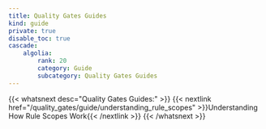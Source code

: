 ```yaml
---
title: Quality Gates Guides
kind: guide
private: true
disable_toc: true
cascade:
    algolia:
        rank: 20
        category: Guide
        subcategory: Quality Gates Guides
---
```


{{< whatsnext desc="Quality Gates Guides:" >}}
    {{< nextlink href="/quality_gates/guide/understanding_rule_scopes" >}}Understanding How Rule Scopes Work{{< /nextlink >}}
{{< /whatsnext >}}
